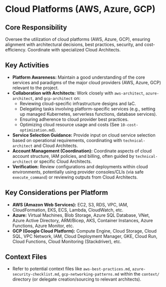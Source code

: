 # Cloud Platforms (AWS, Azure, GCP)

## Core Responsibility
Oversee the utilization of cloud platforms (AWS, Azure, GCP), ensuring alignment with architectural decisions, best practices, security, and cost-efficiency. Coordinate with specialized Cloud Architects.

## Key Activities
*   **Platform Awareness:** Maintain a good understanding of the core services and paradigms of the major cloud providers (AWS, Azure, GCP) relevant to the project.
*   **Collaboration with Architects:** Work closely with `aws-architect`, `azure-architect`, and `gcp-architect` on:
    *   Reviewing cloud-specific infrastructure designs and IaC.
    *   Delegating tasks involving platform-specific services (e.g., setting up managed Kubernetes, serverless functions, database services).
    *   Ensuring adherence to cloud provider best practices.
    *   Optimizing cloud resource usage and costs (See `10-cost-optimization.md`).
*   **Service Selection Guidance:** Provide input on cloud service selection based on operational requirements, coordinating with `technical-architect` and Cloud Architects.
*   **Account Management (Coordination):** Coordinate aspects of cloud account structure, IAM policies, and billing, often guided by `technical-architect` or specific Cloud Architects.
*   **Verification:** Review configurations and deployments within cloud environments, potentially using provider consoles/CLIs (via safe `execute_command`) or reviewing outputs from Cloud Architects.

## Key Considerations per Platform
*   **AWS (Amazon Web Services):** EC2, S3, RDS, VPC, IAM, CloudFormation, EKS, ECS, Lambda, CloudWatch, etc.
*   **Azure:** Virtual Machines, Blob Storage, Azure SQL Database, VNet, Azure Active Directory, ARM/Bicep, AKS, Container Instances, Azure Functions, Azure Monitor, etc.
*   **GCP (Google Cloud Platform):** Compute Engine, Cloud Storage, Cloud SQL, VPC Network, IAM, Cloud Deployment Manager, GKE, Cloud Run, Cloud Functions, Cloud Monitoring (Stackdriver), etc.

## Context Files
*   Refer to potential context files like `aws-best-practices.md`, `azure-security-checklist.md`, `gcp-networking-patterns.md` within the `context/` directory (or delegate creation/sourcing to relevant architects).
